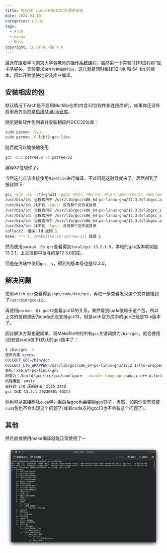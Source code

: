 ```yaml
---
title: 在Arch Linux下编译32位C程序出错
date: 2024-03-10
categories: Linux
tags:
  - Arch
  - Linux
  - Bugs
copyright: CC BY-NC-ND 4.0
---
```


最近在跟着学习南京大学蒋老师的[操作系统课程](https://jyywiki.cn/OS/2024/)，~~虽然第一个实验“打印进程树”就卡了好久~~，实验要求`编写可移植的代码`，这儿就是同时编译32-bit 和 64-bit 的版本，因此开始愉快地安装库->编译。

<!-- more -->

## 安装相应的包

默认情况下Arch是不启用Multilib仓库(内含32位软件和连接库)的，如果你还没有启用首先当然是[启用Multilib仓库](https://wiki.archlinuxcn.org/wiki/%E5%AE%98%E6%96%B9%E4%BB%93%E5%BA%93#%E5%90%AF%E7%94%A8multilib)。

随后更新软件包列表并安装相应的GCC32位库：
```bash
sudo pacman -Syu
sudo pacman -S lib32-gcc-libs
```

随后就可以愉快地使用
```bash
gcc -m32 pstree.c -o pstree-32
```
编译32位软件了。

当然这儿应该直接使用`Makefile`进行编译，不过问题这时候就来了，居然得到了报错如下:
```bash
gcc -m32 -O1 -std=gnu11 -ggdb -Wall -Werror -Wno-unused-result -Wno-unused-value -Wno-unused-variable ./pstree.c -o pstree-32 
/usr/bin/ld: 当搜索用于 /usr/lib/gcc/x86_64-pc-linux-gnu/12.3.0/libgcc.a 时跳过不兼容的 -lgcc 
/usr/bin/ld: 找不到 -lgcc: 没有那个文件或目录 
/usr/bin/ld: 当搜索用于 /usr/lib/gcc/x86_64-pc-linux-gnu/12.3.0/libgcc_s.so.1 时跳过不兼容的 libgcc_s.so.1 
/usr/bin/ld: 当搜索用于 /usr/lib/gcc/x86_64-pc-linux-gnu/12.3.0/libgcc_s.so.1 时跳过不兼容的 libgcc_s.so.1 
/usr/bin/ld: 当搜索用于 /usr/lib/gcc/x86_64-pc-linux-gnu/12.3.0/libgcc.a 时跳过不兼容的 -lgcc 
/usr/bin/ld: 找不到 -lgcc: 没有那个文件或目录 
collect2: 错误：ld 返回 1 
make: *** [../Makefile:20：pstree-32] 错误 1
```

然而使用`pacman -Qs gcc`查看得到`local/gcc 13.2.1-5`，本地的gcc版本明明是13.2.1，上文报错中搜寻的是12.3.0的库。

但是在终端中使用`gcc -v`，得到的版本号也是12.3.0。

## 解决问题
使用`which gcc`查看得到`/opt/cuda/bin/gcc`，再进一步查看发现这个文件链接到了`/usr/bin/gcc-12`。

再使用`pacman -Qi gcc12`查看gcc12的关系，果然看到cuda依赖于这个包，所以上文的报错是因为cuda还没支持gcc13，但是arch官方库中的gcc已经是13.x版本了。

因此解决方案也很简单，将Makefile中的所有`gcc`关键词换为`/bin/gcc`，就会使用(没安装cuda包下)默认的gcc版本了：

```bash
$ /bin/gcc -v
使用内建 specs。
COLLECT_GCC=/bin/gcc
COLLECT_LTO_WRAPPER=/usr/lib/gcc/x86_64-pc-linux-gnu/13.2.1/lto-wrapper
目标：x86_64-pc-linux-gnu
配置为：/build/gcc/src/gcc/configure --enable-languages=ada,c,c++,d,fortran,go,lto,m2,objc,obj-c++ --enable-bootstrap --prefix=/usr --libdir=/usr/lib --libexecdir=/usr/lib --mandir=/usr/share/man --infodir=/usr/share/info --with-bugurl=https://bugs.archlinux.org/ --with-build-config=bootstrap-lto --with-linker-hash-style=gnu --with-system-zlib --enable-__cxa_atexit --enable-cet=auto --enable-checking=release --enable-clocale=gnu --enable-default-pie --enable-default-ssp --enable-gnu-indirect-function --enable-gnu-unique-object --enable-libstdcxx-backtrace --enable-link-serialization=1 --enable-linker-build-id --enable-lto --enable-multilib --enable-plugin --enable-shared --enable-threads=posix --disable-libssp --disable-libstdcxx-pch --disable-werror
线程模型：posix
支持的 LTO 压缩算法：zlib zstd
gcc 版本 13.2.1 20230801 (GCC)
```

~~你也可以直接删除`cuda`包，重启后gcc也会变回gcc13了~~，当然，如果你没有安装`cuda`包也不会出现这个问题了(或者cuda支持gcc13也不会有这个问题了)。

## 其他
然后直接使用make编译就能正常使用了～

![make编译后并运行的样子](../images/2/1.png)